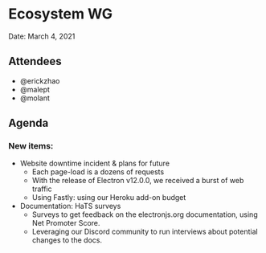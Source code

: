 # Ecosystem WG
Date: March 4, 2021

## Attendees
* @erickzhao
* @malept
* @molant

## Agenda

### New items:
* Website downtime incident & plans for future
  * Each page-load is a dozens of requests
  * With the release of Electron v12.0.0, we received a burst of web traffic
  * Using Fastly: using our Heroku add-on budget
* Documentation: HaTS surveys
  * Surveys to get feedback on the electronjs.org documentation, using Net Promoter Score.
  * Leveraging our Discord community to run interviews about potential changes to the docs.
